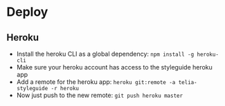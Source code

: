# Deploy

## Heroku

- Install the heroku CLI as a global dependency: `npm install -g heroku-cli`
- Make sure your heroku account has access to the styleguide heroku app
- Add a remote for the heroku app: `heroku git:remote -a telia-styleguide -r heroku`
- Now just push to the new remote: `git push heroku master`
